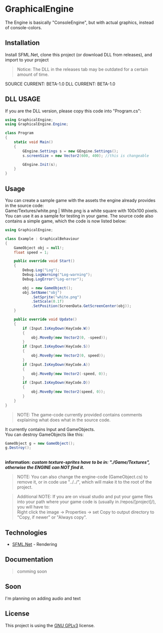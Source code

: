 # GraphicalEngine

The Engine is basically "ConsoleEngine", but with actual graphics, instead of console-colors.

## Installation

Install SFML.Net, clone this project (or download DLL from releases), and import to your project
> Notice: The DLL in the releases tab may be outdated for a certain amount of time.

SOURCE CURRENT: BETA-1.0
DLL    CURRENT: BETA-1.0

## DLL USAGE
If you are the DLL version, please copy this code into "Program.cs":
```cs
using GraphicalEngine;
using GraphicalEngine.Engine;

class Program
{
    static void Main()
    {
        GEngine.Settings s = new GEngine.Settings();
        s.screenSize = new Vector2(600, 400); //this is changeable

        GEngine.Init(s);
    }
}
```

## Usage

You can create a sample game with the assets the engine already provides in the source code:
<br>Game/Textures/white.png | White.png is a white square with 100x100 pixels.
<br>You can use it as a sample for testing in your game. The source code also contains a simple game, which the code is now listed below:

```cs
using GraphicalEngine;

class Example : GraphicalBehaviour
{
    GameObject obj = null!;
    float speed = 1;

    public override void Start()
    {
        Debug.Log("Log");
        Debug.LogWarning("Log-warning");
        Debug.LogError("Log-error");

        obj = new GameObject();
        obj.SetName("obj")
            .SetSprite("white.png")
            .SetScale(0.1f)
            .SetPosition(ScreenData.GetScreenCenter(obj));
    }

    public override void Update()
    {
        if (Input.IsKeyDown(KeyCode.W))
        {
            obj.MoveBy(new Vector2(0, -speed));
        }
        if (Input.IsKeyDown(KeyCode.S))
        {
            obj.MoveBy(new Vector2(0, speed));
        }
        if (Input.IsKeyDown(KeyCode.A))
        {
            obj.MoveBy(new Vector2(-speed, 0));
        }
        if (Input.IsKeyDown(KeyCode.D))
        {
            obj.MoveBy(new Vector2(speed, 0));
        }
    }
}
```
> NOTE: The game-code currently provided contains comments explaining what does what in the source code.

It currently contains Input and GameObjects.
<br>You can destroy GameObjects like this:
```cs
GameObject g = new GameObject();
g.Destroy();
```
<br>**information:** ***custom texture-sprites have to be in: "./Game/Textures", otherwise the ENGINE can NOT find it.***

>NOTE: You can also change the engine-code (GameObject.cs) to remove it, or in code use "../../", which will make it to the root of the project.

>Additional NOTE: If you are on visual studio and put your game files into your path where your game code is (usually in /repos/[project]/), you will have to:
<br>Right click the image -> Properties -> set Copy to output directory to "Copy, if newer" or "Always copy".

## Technologies

- [SFML.Net](https://www.nuget.org/packages/SFML.Net) - Rendering

## Documentation

> comming soon

## Soon

I'm planning on adding audio and text

## License
This project is using the [GNU GPLv3](https://choosealicense.com/licenses/gpl-3.0/) license.
